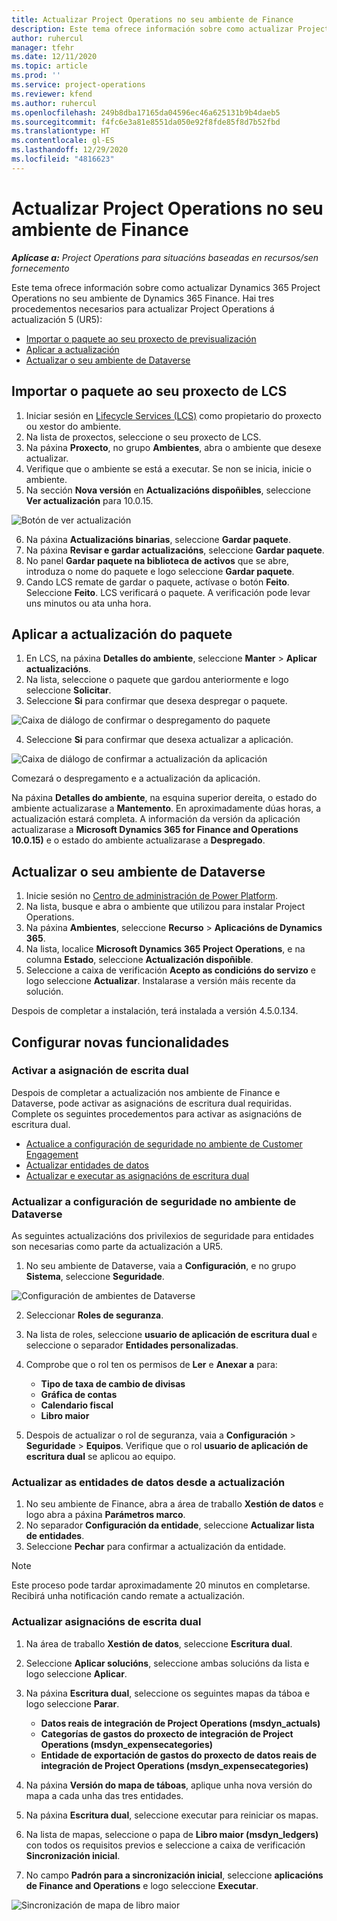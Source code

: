 ```yaml
---
title: Actualizar Project Operations no seu ambiente de Finance
description: Este tema ofrece información sobre como actualizar Project Operations no seu ambiente de Dynamics 365 Finance.
author: ruhercul
manager: tfehr
ms.date: 12/11/2020
ms.topic: article
ms.prod: ''
ms.service: project-operations
ms.reviewer: kfend
ms.author: ruhercul
ms.openlocfilehash: 249b8dba17165da04596ec46a625131b9b4daeb5
ms.sourcegitcommit: f4fc6e3a81e8551da050e92f8fde85f8d7b52fbd
ms.translationtype: HT
ms.contentlocale: gl-ES
ms.lasthandoff: 12/29/2020
ms.locfileid: "4816623"
---
```

# <a name="update-project-operations-in-your-finance-environment"></a>Actualizar Project Operations no seu ambiente de Finance

_**Aplícase a:** Project Operations para situacións baseadas en recursos/sen fornecemento_


Este tema ofrece información sobre como actualizar Dynamics 365 Project Operations no seu ambiente de Dynamics 365 Finance. Hai tres procedementos necesarios para actualizar Project Operations á actualización 5 (UR5):

- [Importar o paquete ao seu proxecto de previsualización](#import)
- [Aplicar a actualización](#apply)
- [Actualizar o seu ambiente de Dataverse](#update)

## <a name="import-the-package-into-your-lcs-project"></a><a name="import"></a>Importar o paquete ao seu proxecto de LCS

1. Iniciar sesión en [Lifecycle Services (LCS)](https://lcs.dynamics.com/) como propietario do proxecto ou xestor do ambiente.
2. Na lista de proxectos, seleccione o seu proxecto de LCS.
3. Na páxina **Proxecto**, no grupo **Ambientes**, abra o ambiente que desexe actualizar.
4. Verifique que o ambiente se está a executar. Se non se inicia, inicie o ambiente.
5. Na sección **Nova versión** en **Actualizacións dispoñibles**, seleccione **Ver actualización** para 10.0.15.

![Botón de ver actualización](media/view-update.png)

6. Na páxina **Actualizacións binarias**, seleccione **Gardar paquete**.
7. Na páxina **Revisar e gardar actualizacións**, seleccione **Gardar paquete**.
8. No panel **Gardar paquete na biblioteca de activos** que se abre, introduza o nome do paquete e logo seleccione **Gardar paquete**.
9. Cando LCS remate de gardar o paquete, actívase o botón **Feito**. Seleccione **Feito**. LCS verificará o paquete. A verificación pode levar uns minutos ou ata unha hora.


## <a name="apply-the-package-update"></a><a name="apply"></a>Aplicar a actualización do paquete

1. En LCS, na páxina **Detalles do ambiente**, seleccione **Manter** > **Aplicar actualizacións**.
2. Na lista, seleccione o paquete que gardou anteriormente e logo seleccione **Solicitar**.
3. Seleccione **Si** para confirmar que desexa despregar o paquete.

![Caixa de diálogo de confirmar o despregamento do paquete](media/confirm-package-deployment.png)

4. Seleccione **Si** para confirmar que desexa actualizar a aplicación.

![Caixa de diálogo de confirmar a actualización da aplicación](media/confirm-application-update.png)

Comezará o despregamento e a actualización da aplicación. 

Na páxina **Detalles do ambiente**, na esquina superior dereita, o estado do ambiente actualizarase a **Mantemento**. En aproximadamente dúas horas, a actualización estará completa. A información da versión da aplicación actualizarase a **Microsoft Dynamics 365 for Finance and Operations 10.0.15)** e o estado do ambiente actualizarase a **Despregado**.


## <a name="update-your-dataverse-environment"></a><a name="update"></a>Actualizar o seu ambiente de Dataverse

1. Inicie sesión no [Centro de administración de Power Platform](https://admin.powerplatform.com/).
2. Na lista, busque e abra o ambiente que utilizou para instalar Project Operations.
3. Na páxina **Ambientes**, seleccione **Recurso** > **Aplicacións de Dynamics 365**.
4. Na lista, localice **Microsoft Dynamics 365 Project Operations**, e na columna **Estado**, seleccione **Actualización dispoñible**.
5. Seleccione a caixa de verificación **Acepto as condicións do servizo** e logo seleccione **Actualizar**. Instalarase a versión máis recente da solución.

Despois de completar a instalación, terá instalada a versión 4.5.0.134.

## <a name="configure-new-features"></a>Configurar novas funcionalidades

### <a name="enable-dual-write-mapping"></a>Activar a asignación de escrita dual

Despois de completar a actualización nos ambiente de Finance e Dataverse, pode activar as asignacións de escritura dual requiridas. Complete os seguintes procedementos para activar as asignacións de escritura dual.

- [Actualice a configuración de seguridade no ambiente de Customer Engagement](#security)
- [Actualizar entidades de datos](#refresh)
- [Actualizar e executar as asignacións de escritura dual](#run)

### <a name="update-security-settings-on-the-dataverse-environment"></a><a name="security"></a>Actualizar a configuración de seguridade no ambiente de Dataverse

As seguintes actualizacións dos privilexios de seguridade para entidades son necesarias como parte da actualización a UR5.

1. No seu ambiente de Dataverse, vaia a **Configuración**, e no grupo **Sistema**, seleccione **Seguridade**.

![Configuración de ambientes de Dataverse](media/Picture21.png)

2. Seleccionar **Roles de seguranza**.
3. Na lista de roles, seleccione **usuario de aplicación de escritura dual** e seleccione o separador **Entidades personalizadas**. 
4. Comprobe que o rol ten os permisos de **Ler** e **Anexar a** para:

      - **Tipo de taxa de cambio de divisas**
      - **Gráfica de contas** 
      - **Calendario fiscal** 
      - **Libro maior**

5. Despois de actualizar o rol de seguranza, vaia a **Configuración** > **Seguridade** > **Equipos**. Verifique que o rol **usuario de aplicación de escritura dual** se aplicou ao equipo. 

### <a name="refresh-data-entities-from-the-update"></a><a name="refresh"></a>Actualizar as entidades de datos desde a actualización

1. No seu ambiente de Finance, abra a área de traballo **Xestión de datos** e logo abra a páxina **Parámetros marco**.
2. No separador **Configuración da entidade**, seleccione **Actualizar lista de entidades**.
3. Seleccione **Pechar** para confirmar a actualización da entidade.

 > [!NOTE]
 > Este proceso pode tardar aproximadamente 20 minutos en completarse. Recibirá unha notificación cando remate a actualización.

### <a name="update-dual-write-mappings"></a><a name="run"></a>Actualizar asignacións de escrita dual

1. Na área de traballo **Xestión de datos**, seleccione **Escritura dual**.
2. Seleccione **Aplicar solucións**, seleccione ambas solucións da lista e logo seleccione **Aplicar**.
3. Na páxina **Escritura dual**, seleccione os seguintes mapas da táboa e logo seleccione **Parar**.

    - **Datos reais de integración de Project Operations (msdyn_actuals)**
    - **Categorías de gastos do proxecto de integración de Project Operations (msdyn_expensecategories)**
    - **Entidade de exportación de gastos do proxecto de datos reais de integración de Project Operations (msdyn_expensecategories)**

4. Na páxina **Versión do mapa de táboas**, aplique unha nova versión do mapa a cada unha das tres entidades.
5. Na páxina **Escritura dual**, seleccione executar para reiniciar os mapas.
6. Na lista de mapas, seleccione o papa de **Libro maior (msdyn_ledgers)** con todos os requisitos previos e seleccione a caixa de verificación **Sincronización inicial**. 
7. No campo **Padrón para a sincronización inicial**, seleccione **aplicacións de Finance and Operations** e logo seleccione **Executar**.
 
 ![Sincronización de mapa de libro maior](media/DW6.png)
 
